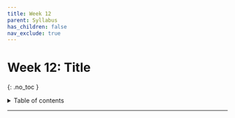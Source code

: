```yaml
---
title: Week 12
parent: Syllabus
has_children: false
nav_exclude: true
---
```


# Week 12: Title
{: .no_toc }

<details closed markdown="block">
  <summary>
    Table of contents
  </summary>
  {: .text-delta }
1. TOC
{:toc}
</details>

---

<!-- ########################################################################### -->

<!-- # Class - Monday, Nov. 15

<details closed markdown="block">
  <summary>Details</summary>

</details> -->

<!-- ########################################################################### -->

<!-- ########################################################################### -->

<!-- # Class - Thursday, Nov. 18

<details closed markdown="block">
  <summary>Details</summary>

</details> -->

<!-- ########################################################################### -->

<!-- ########################################################################### -->

<!-- # Recitation - Friday, Nov. 19

<details closed markdown="block">
  <summary>Details</summary>

</details> -->

<!-- ########################################################################### -->
